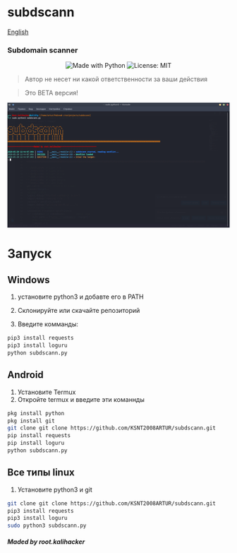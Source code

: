 
# subdscann
[English](README.md)  

###                   Subdomain scanner
<p align="center">
    <img alt="Made with Python" src="https://img.shields.io/badge/Made%20with-Python-%23FFD242?logo=python&logoColor=white"> 
    <img alt="License: MIT" src="https://img.shields.io/badge/License-MIT-yellow.svg" target="_blank" />

</p>

> Автор не несет ни какой ответственности за ваши действия

> Это ВЕТА версия!

![subdscann](https://github.com/KSNT2008ARTUR/subdscann/blob/master/subdscann_demo.png "subdscann")

#                            Запуск
## Windows

1. установите python3 и добавте его в PATH

2. Склонируйте или скачайте репозиторий

3. Введите комманды:
```cmd
pip3 install requests
pip3 install loguru
python subdscann.py
```

## Android
1. Установите Termux
2. Откройте termux и введите эти команнды
``` bash
pkg install python
pkg install git
git clone git clone https://github.com/KSNT2008ARTUR/subdscann.git
pip install requests
pip install loguru
python subdscann.py
```

## Все типы linux
1. Установите python3 и git
``` bash
git clone git clone https://github.com/KSNT2008ARTUR/subdscann.git
pip3 install requests
pip3 install loguru
sudo python3 subdscann.py
```
##### Maded by root.kalihacker
